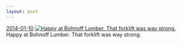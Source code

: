 ```yaml
---
layout: post
---
```


<p>
  <time><a href="/271">2014-01-10</a></time>
  <a href="/271"><img src="{{ site.assets_url }}/271-640.jpg" srcset="{{ site.assets_url }}/271-1280.jpg 1280w, {{ site.assets_url }}/271-960.jpg 960w, {{ site.assets_url }}/271-640.jpg 640w, {{ site.assets_url }}/271-320.jpg 320w" sizes="(min-width: 700px) 50vw, calc(100vw - 2rem)" alt="Happy at Bohnoff Lumber. That forklift was way strong." /></a>
  <span>Happy at Bohnoff Lumber. That forklift was way strong.</span>
</p>
